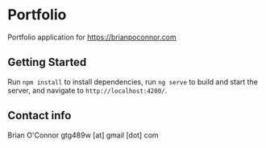 # Portfolio

Portfolio application for https://brianpoconnor.com 

## Getting Started

Run `npm install` to install dependencies, run `ng serve` to build and start the server, and navigate to `http://localhost:4200/`.

## Contact info

Brian O'Connor
gtg489w [at] gmail [dot] com
